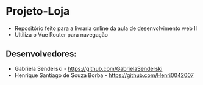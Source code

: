 # Projeto-Loja

- Repositório feito para a livraria online da aula de desenvolvimento web II
- Ultiliza o Vue Router para navegação

## Desenvolvedores:

- Gabriela Senderski - https://github.com/GabrielaSenderski
- Henrique Santiago de Souza Borba - https://github.com/Henri0042007
